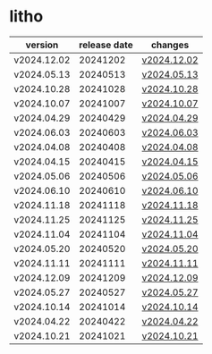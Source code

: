 # litho	


|version|release date|changes|
|---|---|---|
|v2024.12.02|20241202|[v2024.12.02](./v2024.12.02-20241202.md)|
|v2024.05.13|20240513|[v2024.05.13](./v2024.05.13-20240513.md)|
|v2024.10.28|20241028|[v2024.10.28](./v2024.10.28-20241028.md)|
|v2024.10.07|20241007|[v2024.10.07](./v2024.10.07-20241007.md)|
|v2024.04.29|20240429|[v2024.04.29](./v2024.04.29-20240429.md)|
|v2024.06.03|20240603|[v2024.06.03](./v2024.06.03-20240603.md)|
|v2024.04.08|20240408|[v2024.04.08](./v2024.04.08-20240408.md)|
|v2024.04.15|20240415|[v2024.04.15](./v2024.04.15-20240415.md)|
|v2024.05.06|20240506|[v2024.05.06](./v2024.05.06-20240506.md)|
|v2024.06.10|20240610|[v2024.06.10](./v2024.06.10-20240610.md)|
|v2024.11.18|20241118|[v2024.11.18](./v2024.11.18-20241118.md)|
|v2024.11.25|20241125|[v2024.11.25](./v2024.11.25-20241125.md)|
|v2024.11.04|20241104|[v2024.11.04](./v2024.11.04-20241104.md)|
|v2024.05.20|20240520|[v2024.05.20](./v2024.05.20-20240520.md)|
|v2024.11.11|20241111|[v2024.11.11](./v2024.11.11-20241111.md)|
|v2024.12.09|20241209|[v2024.12.09](./v2024.12.09-20241209.md)|
|v2024.05.27|20240527|[v2024.05.27](./v2024.05.27-20240527.md)|
|v2024.10.14|20241014|[v2024.10.14](./v2024.10.14-20241014.md)|
|v2024.04.22|20240422|[v2024.04.22](./v2024.04.22-20240422.md)|
|v2024.10.21|20241021|[v2024.10.21](./v2024.10.21-20241021.md)|
